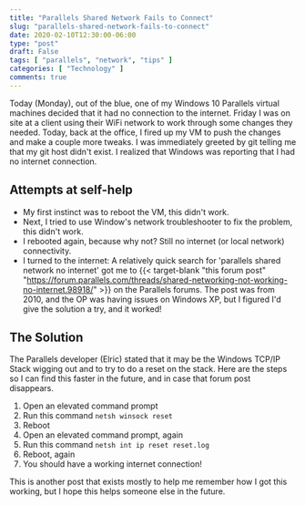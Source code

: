 ```yaml
---
title: "Parallels Shared Network Fails to Connect"
slug: "parallels-shared-network-fails-to-connect"
date: 2020-02-10T12:30:00-06:00
type: "post"
draft: False
tags: [ "parallels", "network", "tips" ]
categories: [ "Technology" ]
comments: true
---
```


Today (Monday), out of the blue, one of my Windows 10 Parallels virtual machines decided that it had no connection to the internet. Friday I was on site at a client using their WiFi network to work through some changes they needed. Today, back at the office, I fired up my VM to push the changes and make a couple more tweaks. I was immediately greeted by git telling me that my git host didn't exist. I realized that Windows was reporting that I had no internet connection. 

## Attempts at self-help

* My first instinct was to reboot the VM, this didn't work. 
* Next, I tried to use Window's network troubleshooter to fix the problem, this didn't work. 
* I rebooted again, because why not? Still no internet (or local network) connectivity. 
* I turned to the internet: A relatively quick search for 'parallels shared network no internet' got me to {{< target-blank "this forum post" "https://forum.parallels.com/threads/shared-networking-not-working-no-internet.98918/" >}} on the Parallels forums. The post was from 2010, and the OP was having issues on Windows XP, but I figured I'd give the solution a try, and it worked!

## The Solution

The Parallels developer (Elric) stated that it may be the Windows TCP/IP Stack wigging out and to try to do a reset on the stack. Here are the steps so I can find this faster in the future, and in case that forum post disappears. 

1) Open an elevated command prompt
2) Run this command `netsh winsock reset`
3) Reboot
4) Open an elevated command prompt, again
5) Run this command `netsh int ip reset reset.log`
6) Reboot, again
7) You should have a working internet connection!

This is another post that exists mostly to help me remember how I got this working, but I hope this helps someone else in the future. 